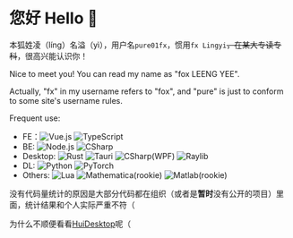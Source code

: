 # 您好 Hello 👋

本狐姓凌（líng）名溢（yì），用户名`pure01fx`，惯用`fx Lingyi`~~，在某大专读专科~~，很高兴能认识你！

Nice to meet you! You can read my name as "fox LEENG YEE".

Actually, "fx" in my username refers to "fox", and "pure" is just to conform to some site's username rules.

Frequent use:

* FE：![Vue.js](https://img.shields.io/badge/-Vue.js-4FC08D?style=flat&logo=vue.js&logoColor=white)  ![TypeScript](https://img.shields.io/badge/-TypeScript-3178C6?style=flat&logo=typescript&logoColor=white)
* BE: ![Node.js](https://img.shields.io/badge/-Node.js-339933?style=flat&logo=node.js&logoColor=white) ![CSharp](https://img.shields.io/badge/-CSharp-239120?style=flat&logo=csharp&logoColor=white)
* Desktop: ![Rust](https://img.shields.io/badge/-Rust-000000?style=flat&logo=rust&logoColor=white) ![Tauri](https://img.shields.io/badge/-Tauri-FFC131?style=flat&logo=tauri&logoColor=white) ![CSharp(WPF)](https://img.shields.io/badge/-CSharp(WPF)-239120?style=flat&logo=csharp&logoColor=white) ![Raylib](https://img.shields.io/badge/-Raylib/OpenGL-000000?style=flat&logoColor=white)
* DL: ![Python](https://img.shields.io/badge/-Python-3776AB?style=flat&logo=python&logoColor=white) ![PyTorch](https://img.shields.io/badge/-PyTorch-EE4C2C?style=flat&logo=pytorch&logoColor=white)
* Others: ![Lua](https://img.shields.io/badge/-Lua-2C2D72?style=flat&logo=lua&logoColor=white) ![Mathematica](https://img.shields.io/badge/-Mathematica-DD1100?style=flat&logo=wolframmathematica&logoColor=white)(rookie) ![Matlab](https://img.shields.io/badge/-MATLAB-000000?style=flat&&logoColor=white)(rookie)

没有代码量统计的原因是大部分代码都在组织（或者是**暂时**没有公开的项目）里面，统计结果和个人实际严重不符（

为什么不顺便看看[HuiDesktop](https://github.com/HuiDesktop)呢（

<!--
**pure01fx/pure01fx** is a ✨ _special_ ✨ repository because its `README.md` (this file) appears on your GitHub profile.

Here are some ideas to get you started:

- 🔭 I’m currently working on ...
- 🌱 I’m currently learning ...
- 👯 I’m looking to collaborate on ...
- 🤔 I’m looking for help with ...
- 💬 Ask me about ...
- 📫 How to reach me: ...
- 😄 Pronouns: ...
- ⚡ Fun fact: ...
-->
